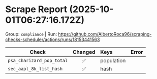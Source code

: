 # Scrape Report (2025-10-01T06:27:16.172Z)

Group: `compliance`  |  Run: https://github.com/AlbertoRoca96/scraping-checks-scheduler/actions/runs/18153441563

| Check | Changed | Keys | Error |
|---|:---:|:--|:--|
| `psa_charizard_pop_total` | ✅ | population |  |
| `sec_aapl_8k_list_hash` | ✅ | hash |  |
